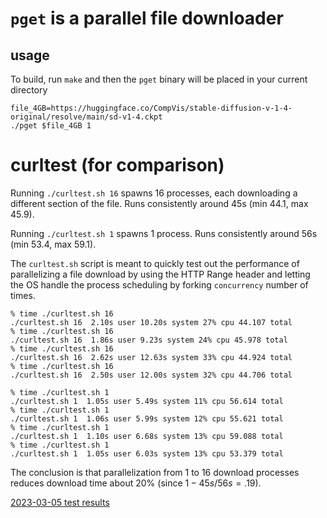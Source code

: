 # `pget` is a parallel file downloader

## usage

To build, run `make` and then the `pget` binary will be placed in your current directory

```shell
file_4GB=https://huggingface.co/CompVis/stable-diffusion-v-1-4-original/resolve/main/sd-v1-4.ckpt 
./pget $file_4GB 1
```

# curltest (for comparison)

Running `./curltest.sh 16` spawns 16 processes, each downloading a different section of the file. Runs consistently around 45s (min 44.1, max 45.9).

Running `./curltest.sh 1` spawns 1 process. Runs consistently around 56s (min 53.4, max 59.1).

The `curltest.sh` script is meant to quickly test out the performance of parallelizing a file download by using the HTTP Range header and letting the OS handle the process scheduling by forking `concurrency` number of times.

```
% time ./curltest.sh 16
./curltest.sh 16  2.10s user 10.20s system 27% cpu 44.107 total
% time ./curltest.sh 16
./curltest.sh 16  1.86s user 9.23s system 24% cpu 45.978 total
% time ./curltest.sh 16
./curltest.sh 16  2.62s user 12.63s system 33% cpu 44.924 total
% time ./curltest.sh 16
./curltest.sh 16  2.50s user 12.00s system 32% cpu 44.706 total

% time ./curltest.sh 1
./curltest.sh 1  1.05s user 5.49s system 11% cpu 56.614 total
% time ./curltest.sh 1
./curltest.sh 1  1.06s user 5.99s system 12% cpu 55.621 total
% time ./curltest.sh 1
./curltest.sh 1  1.10s user 6.68s system 13% cpu 59.088 total
% time ./curltest.sh 1
./curltest.sh 1  1.05s user 6.03s system 13% cpu 53.379 total
```

The conclusion is that parallelization from 1 to 16 download processes reduces download time  about 20% (since $1 - 45s/56s = .19$).

[2023-03-05 test results](testresults.md)